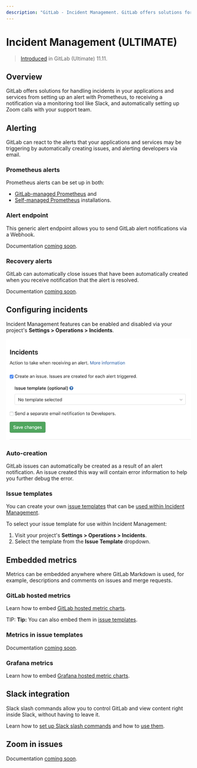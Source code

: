 ```yaml
---
description: "GitLab - Incident Management. GitLab offers solutions for handling incidents in your applications and services"
---
```


# Incident Management **(ULTIMATE)**

<!--For pages on newly introduced features, add the following line. If only some aspects of the feature have been introduced, specify what parts of the feature.-->
> [Introduced](https://gitlab.com/gitlab-org/gitlab/issues/4925) in GitLab (Ultimate) 11.11.

## Overview

GitLab offers solutions for handling incidents in your applications and services from setting up an alert with Prometheus, to receiving a notification via a monitoring tool like Slack, and automatically setting up Zoom calls with your support team.

## Alerting

GitLab can react to the alerts that your applications and services may be
triggering by automatically creating issues, and alerting developers via email.

### Prometheus alerts

Prometheus alerts can be set up in both:

- [GitLab-managed Prometheus](../project/integrations/prometheus.md#setting-up-alerts-for-prometheus-metrics-ultimate) and
- [Self-managed Prometheus](../project/integrations/prometheus.md#external-prometheus-instances) installations.

### Alert endpoint

This generic alert endpoint allows you to send GitLab alert notifications via a Webhook.

Documentation [coming soon](https://gitlab.com/gitlab-org/gitlab/issues/30832).

### Recovery alerts

GitLab can automatically close issues that have been automatically created when you receive notification that the alert is resolved.

Documentation [coming soon](https://gitlab.com/gitlab-org/gitlab/issues/30832).

## Configuring incidents

Incident Management features can be enabled and disabled via your project's **Settings > Operations > Incidents**.

![Incident Management Settings](img/incident_management_settings.png)

### Auto-creation

GitLab issues can automatically be created as a result of an alert notification. An issue created this way will contain error information to help you further debug the error.

### Issue templates

You can create your own [issue templates](../project/description_templates.md#creating-issue-templates)
that can be [used within Incident Management](../project/integrations/prometheus.md#taking-action-on-incidents-ultimate).

To select your issue template for use within Incident Management:

1. Visit your project's **Settings > Operations > Incidents**.
1. Select the template from the **Issue Template** dropdown.

## Embedded metrics

Metrics can be embedded anywhere where GitLab Markdown is used, for example, descriptions and comments on issues and merge requests.

### GitLab hosted metrics

Learn how to embed [GitLab hosted metric charts](../project/integrations/prometheus.md#embedding-metric-charts-within-gitlab-flavored-markdown).

TIP: **Tip:**
You can also embed them in [issue templates](#metrics-in-issue-templates).

### Metrics in issue templates

Documentation [coming soon](https://gitlab.com/gitlab-org/gitlab/issues/30832).

### Grafana metrics

Learn how to embed [Grafana hosted metric charts](../project/integrations/prometheus.md#embedding-live-grafana-charts).

## Slack integration

Slack slash commands allow you to control GitLab and view content right inside Slack, without having to leave it.

Learn how to [set up Slack slash commands](../project/integrations/slack_slash_commands.md) and how to [use them](../../integration/slash_commands.md).

## Zoom in issues

Documentation [coming soon](https://gitlab.com/gitlab-org/gitlab/issues/30832).

